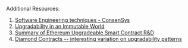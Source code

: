 Additional Resources:

1. [Software Engineering techniques - ConsenSys](https://consensys.github.io/smart-contract-best-practices/software_engineering/)
2. [Upgradability in an Immutable World](https://blog.polymath.network/upgradability-in-an-immutable-world-27c76926629b)
3. [Summary of Ethereum Upgradeable Smart Contract R&D](https://blog.indorse.io/ethereum-upgradeable-smart-contract-strategies-456350d0557c)
4. [Diamond Contracts -- interesting variation on upgradability patterns](https://dev.to/mudgen/ethereum-s-maximum-contract-size-limit-is-solved-with-the-diamond-standard-2189)
